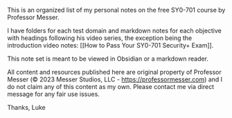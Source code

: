 This is an organized list of my personal notes on the free SY0-701 course by Professor Messer.

I have folders for each test domain and markdown notes for each objective with headings following his video series, the exception being the introduction video notes: [[How to Pass Your SY0-701 Security+ Exam]].

This note set is meant to be viewed in Obsidian or a markdown reader.

All content and resources published here are original property of Professor Messer (© 2023 Messer Studios, LLC - https://professormesser.com) and I do not claim any of this content as my own. Please contact me via direct message for any fair use issues.

Thanks,
Luke
